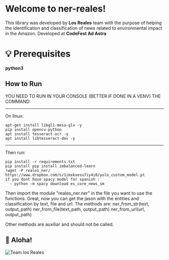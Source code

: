 # Welcome to ner-reales!

This library was developed by **Los Reales** team with the purpose of helping the identification and classification of news related to environmental impact in the Amazon.
Developed at **CodeFest Ad Astra**


# 💡 Prerequisites

**python3**


## How to Run
YOU NEED TO RUN IN YOUR CONSOLE (BETTER IF DONE IN A VENV) THE COMMAND:
********
On linux:
```
apt-get install libgl1-mesa-glx -y
pip install opencv-python
apt install tesseract-ocr -y
apt install libtesseract-dev -y
```
********
Then run:
```
pip install -r requirements.txt
pip install pip install imbalanced-learn
!wget -P reales_ner/ https://www.dropbox.com/s/1imxkvesu7iy4i0/yolo_custom_model.pt
if you dont have spacy model for spanish :
  - python -m spacy download es_core_news_sm
```



Then import the module "reales_ner.ner" in the file you want to use the functions.
Great, now you can get the jason with the entities and classification by text, file and url. The methods are:
ner_from_str(text, output_path) 
ner_from_file(text_path, output_path)
ner_from_url(url, output_path)

Other methods are auxiliar and should not be called.

## 🐸  Aloha!
![Team los Reales](https://firebasestorage.googleapis.com/v0/b/moviles2023-c0911.appspot.com/o/images%2Fguardado.PNG?alt=media&token=ad60f1da-1dc1-433d-bcf3-af355bb1857f&_gl=1*121x8cv*_ga*NTI4Mjc5OTcyLjE2Nzk3MDEzMjM.*_ga_CW55HF8NVT*MTY4NTgwNDY2NC4xNi4xLjE2ODU4MDQ4MjkuMC4wLjA.)


